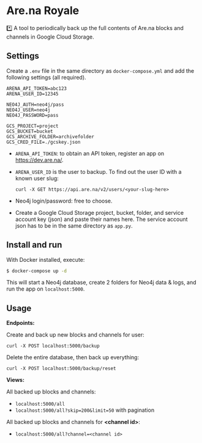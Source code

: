 Are.na Royale
=============

*️⃣ A tool to periodically back up the full contents of Are.na blocks and channels in Google Cloud Storage.

Settings
--------

Create a `.env` file in the same directory as `docker-compose.yml` and add the following settings (all required).

```
ARENA_API_TOKEN=abc123
ARENA_USER_ID=12345

NEO4J_AUTH=neo4j/pass
NEO4J_USER=neo4j
NEO4J_PASSWORD=pass

GCS_PROJECT=project
GCS_BUCKET=bucket
GCS_ARCHIVE_FOLDER=archivefolder
GCS_CRED_FILE=./gcskey.json
```

- `ARENA_API_TOKEN`: to obtain an API token, register an app on https://dev.are.na/.

- `ARENA_USER_ID` is the user to backup. To find out the user ID with a known user slug:
    ```
    curl -X GET https://api.are.na/v2/users/<your-slug-here>
    ```

- Neo4j login/password: free to choose.

- Create a Google Cloud Storage project, bucket, folder, and service account key (json) and paste their names here. The service account json has to be in the same directory as `app.py`.

Install and run
---------------

With Docker installed, execute:

```bash
$ docker-compose up -d
```

This will start a Neo4j database, create 2 folders for Neo4j data & logs, and run the app on `localhost:5000`.

Usage
-----

**Endpoints:**

Create and back up new blocks and channels for user:
```
curl -X POST localhost:5000/backup
```

Delete the entire database, then back up everything:
```
curl -X POST localhost:5000/backup/reset
```

**Views:**

All backed up blocks and channels:
- `localhost:5000/all`
- `localhost:5000/all?skip=200&limit=50` with pagination

All backed up blocks and channels for **\<channel id\>**:
- `localhost:5000/all?channel=<channel id>`
